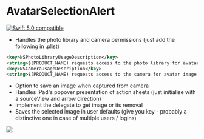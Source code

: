 # AvatarSelectionAlert

<a href="https://developer.apple.com/swift"><img src="https://img.shields.io/badge/swift5.0-compatible-4BC51D.svg?style=flat" alt="Swift 5.0 compatible" /></a>


- Handles the photo library and camera permissions (just add the following in .plist)
```xml
<key>NSPhotoLibraryUsageDescription</key>
<string>$(PRODUCT_NAME) requests access to the photo library for avatar image selection</string>
<key>NSCameraUsageDescription</key>
<string>$(PRODUCT_NAME) requests access to the camera for avatar image selection</string>
```
- Option to save an image when captured from camera
- Handles iPad's popover presentation of action sheets (just initialise with a sourceView and arrow direction)
- Implement the delegate to get image or its removal
- Saves the selected image in user defaults (give you key - probably a distinctive one in case of multiple users / logins)


![](demo.gif)
